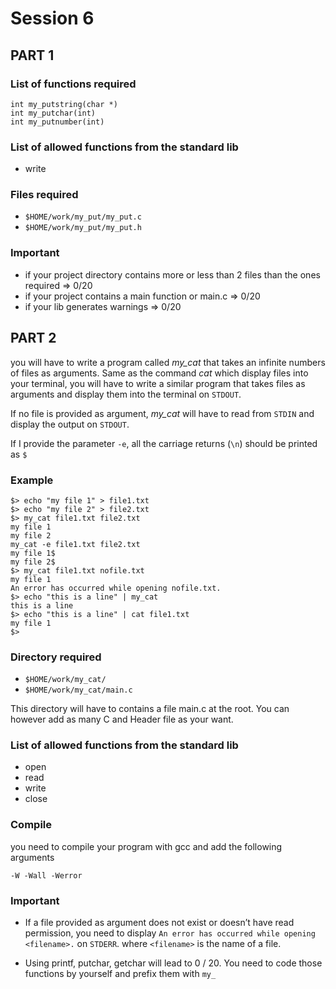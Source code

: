 # Session 6

## PART 1

### List of functions required

```
int my_putstring(char *)
int my_putchar(int)
int my_putnumber(int)
```

### List of allowed functions from the standard lib

* write

### Files required

* `$HOME/work/my_put/my_put.c`
* `$HOME/work/my_put/my_put.h`

### Important

* if your project directory contains more or less than 2 files than the ones required => 0/20
* if your project contains a main function or main.c => 0/20
* if your lib generates warnings => 0/20

## PART 2

you will have to write a program called *my_cat* that takes an infinite numbers
of files as arguments.
Same as the command *cat* which display files into your terminal, you will have to write a
similar program that takes files as arguments and display them into the terminal on
`STDOUT`.

If no file is provided as argument, *my_cat* will have to read from `STDIN` and display the output
on `STDOUT`.

If I provide the parameter `-e`, all the carriage returns (`\n`) should be printed as `$`

### Example

```
$> echo "my file 1" > file1.txt
$> echo "my file 2" > file2.txt
$> my_cat file1.txt file2.txt
my file 1
my file 2
my_cat -e file1.txt file2.txt
my file 1$
my file 2$
$> my_cat file1.txt nofile.txt
my file 1
An error has occurred while opening nofile.txt.
$> echo "this is a line" | my_cat
this is a line
$> echo "this is a line" | cat file1.txt
my file 1
$>
```


### Directory required

* `$HOME/work/my_cat/`
* `$HOME/work/my_cat/main.c`

This directory will have to contains a file main.c at the root. You can however
add as many C and Header file as your want.

### List of allowed functions from the standard lib

* open
* read
* write
* close

### Compile

you need to compile your program with gcc and add the following arguments

```
-W -Wall -Werror
```

### Important

* If a file provided as argument does not exist or doesn’t have read permission, you need to
display `An error has occurred while opening <filename>.` on `STDERR`. where `<filename>` is
the name of a file.

* Using printf, putchar, getchar will lead to 0 / 20. You need to code those functions by
yourself and prefix them with `my_`
